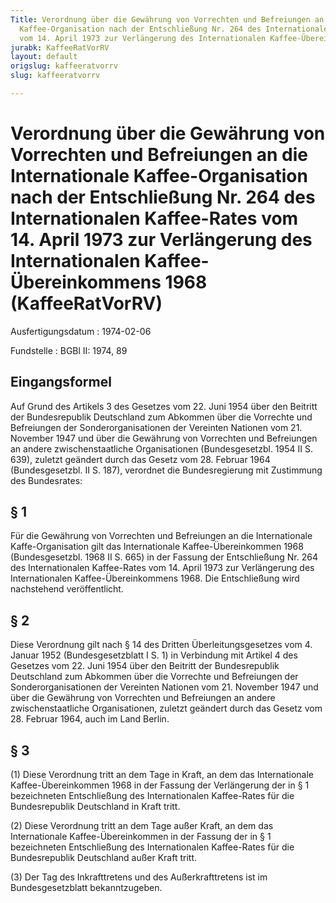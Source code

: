 ```yaml
---
Title: Verordnung über die Gewährung von Vorrechten und Befreiungen an die Internationale
  Kaffee-Organisation nach der Entschließung Nr. 264 des Internationalen Kaffee-Rates
  vom 14. April 1973 zur Verlängerung des Internationalen Kaffee-Übereinkommens 1968
jurabk: KaffeeRatVorRV
layout: default
origslug: kaffeeratvorrv
slug: kaffeeratvorrv

---
```


# Verordnung über die Gewährung von Vorrechten und Befreiungen an die Internationale Kaffee-Organisation nach der Entschließung Nr. 264 des Internationalen Kaffee-Rates vom 14. April 1973 zur Verlängerung des Internationalen Kaffee-Übereinkommens 1968 (KaffeeRatVorRV)

Ausfertigungsdatum
:   1974-02-06

Fundstelle
:   BGBl II: 1974, 89

## Eingangsformel

Auf Grund des Artikels 3 des Gesetzes vom 22. Juni 1954 über den
Beitritt der Bundesrepublik Deutschland zum Abkommen über die
Vorrechte und Befreiungen der Sonderorganisationen der Vereinten
Nationen vom 21. November 1947 und über die Gewährung von Vorrechten
und Befreiungen an andere zwischenstaatliche Organisationen
(Bundesgesetzbl. 1954 II S. 639), zuletzt geändert durch das Gesetz
vom 28. Februar 1964 (Bundesgesetzbl. II S. 187), verordnet die
Bundesregierung mit Zustimmung des Bundesrates:

## § 1

Für die Gewährung von Vorrechten und Befreiungen an die Internationale
Kaffe-Organisation gilt das Internationale Kaffee-Übereinkommen 1968
(Bundesgesetzbl. 1968 II S. 665) in der Fassung der Entschließung Nr.
264 des Internationalen Kaffee-Rates vom 14. April 1973 zur
Verlängerung des Internationalen Kaffee-Übereinkommens 1968. Die
Entschließung wird nachstehend veröffentlicht.

## § 2

Diese Verordnung gilt nach § 14 des Dritten Überleitungsgesetzes vom
4\. Januar 1952 (Bundesgesetzblatt I S. 1) in Verbindung mit Artikel 4
des Gesetzes vom 22. Juni 1954 über den Beitritt der Bundesrepublik
Deutschland zum Abkommen über die Vorrechte und Befreiungen der
Sonderorganisationen der Vereinten Nationen vom 21. November 1947 und
über die Gewährung von Vorrechten und Befreiungen an andere
zwischenstaatliche Organisationen, zuletzt geändert durch das Gesetz
vom 28. Februar 1964, auch im Land Berlin.

## § 3

(1) Diese Verordnung tritt an dem Tage in Kraft, an dem das
Internationale Kaffee-Übereinkommen 1968 in der Fassung der
Verlängerung der in § 1 bezeichneten Entschließung des Internationalen
Kaffee-Rates für die Bundesrepublik Deutschland in Kraft tritt.

(2) Diese Verordnung tritt an dem Tage außer Kraft, an dem das
Internationale Kaffee-Übereinkommen in der Fassung der in § 1
bezeichneten Entschließung des Internationalen Kaffee-Rates für die
Bundesrepublik Deutschland außer Kraft tritt.

(3) Der Tag des Inkrafttretens und des Außerkrafttretens ist im
Bundesgesetzblatt bekanntzugeben.

